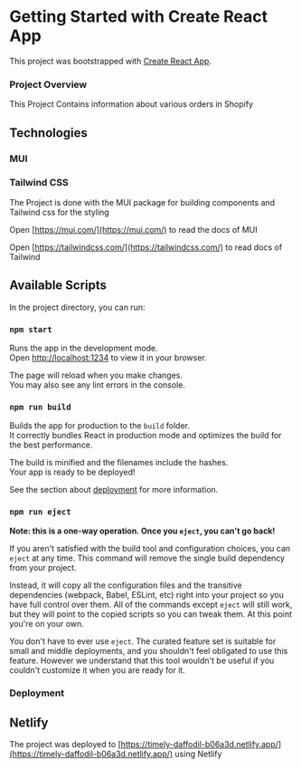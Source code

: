 # Getting Started with Create React App

This project was bootstrapped with [Create React App](https://github.com/facebook/create-react-app).

### Project Overview

This Project Contains information about various orders in Shopify

## Technologies

### MUI

### Tailwind CSS

The Project is done with the MUI package for building components and Tailwind css for the styling

Open [https://mui.com/](https://mui.com/) to read the docs of MUI

Open [https://tailwindcss.com/](https://tailwindcss.com/) to read docs of Tailwind

## Available Scripts

In the project directory, you can run:

### `npm start`

Runs the app in the development mode.\
Open [http://localhost:1234](http://localhost:1234) to view it in your browser.

The page will reload when you make changes.\
You may also see any lint errors in the console.

### `npm run build`

Builds the app for production to the `build` folder.\
It correctly bundles React in production mode and optimizes the build for the best performance.

The build is minified and the filenames include the hashes.\
Your app is ready to be deployed!

See the section about [deployment](https://facebook.github.io/create-react-app/docs/deployment) for more information.

### `npm run eject`

**Note: this is a one-way operation. Once you `eject`, you can't go back!**

If you aren't satisfied with the build tool and configuration choices, you can `eject` at any time. This command will remove the single build dependency from your project.

Instead, it will copy all the configuration files and the transitive dependencies (webpack, Babel, ESLint, etc) right into your project so you have full control over them. All of the commands except `eject` will still work, but they will point to the copied scripts so you can tweak them. At this point you're on your own.

You don't have to ever use `eject`. The curated feature set is suitable for small and middle deployments, and you shouldn't feel obligated to use this feature. However we understand that this tool wouldn't be useful if you couldn't customize it when you are ready for it.

### Deployment

## Netlify

The project was deployed to [https://timely-daffodil-b06a3d.netlify.app/](https://timely-daffodil-b06a3d.netlify.app/) using Netlify
